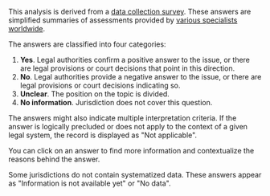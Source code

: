 This analysis is derived from a [data collection survey](/questionnaire). These answers are simplified summaries of assessments provided by [various specialists worldwide](/about?tab=team).

The answers are classified into four categories:

1. **Yes**. Legal authorities confirm a positive answer to the issue, or there are legal provisions or court decisions that point in this direction.
2. **No**. Legal authorities provide a negative answer to the issue, or there are legal provisions or court decisions indicating so.
3. **Unclear**. The position on the topic is divided.
4. **No information**. Jurisdiction does not cover this question.

The answers might also indicate multiple interpretation criteria. If the answer is logically precluded or does not apply to the context of a given legal system, the record is displayed as "Not applicable".

You can click on an answer to find more information and contextualize the reasons behind the answer.

Some jurisdictions do not contain systematized data. These answers appear as "Information is not available yet" or "No data".
